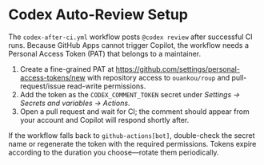 # Codex Auto-Review Setup

The `codex-after-ci.yml` workflow posts `@codex review` after successful CI runs. Because GitHub Apps cannot trigger Copilot, the
workflow needs a Personal Access Token (PAT) that belongs to a maintainer.

1. Create a fine-grained PAT at <https://github.com/settings/personal-access-tokens/new> with repository access to `ouankou/roup`
   and pull-request/issue read-write permissions.
2. Add the token as the `CODEX_COMMENT_TOKEN` secret under *Settings → Secrets and variables → Actions*.
3. Open a pull request and wait for CI; the comment should appear from your account and Copilot will respond shortly after.

If the workflow falls back to `github-actions[bot]`, double-check the secret name or regenerate the token with the required
permissions. Tokens expire according to the duration you choose—rotate them periodically.
